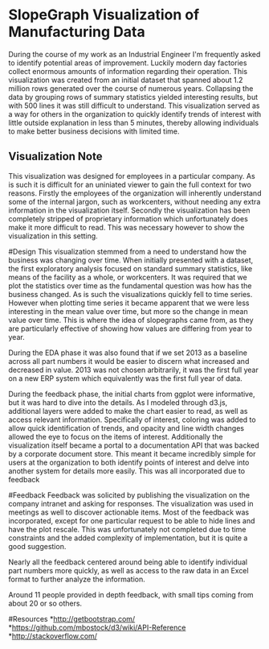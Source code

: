 # SlopeGraph Visualization of Manufacturing Data
During the course of my work as an Industrial Engineer
I'm frequently asked to identify potential areas of improvement.
Luckily modern day factories collect enormous amounts of information
regarding their operation. This  visualization was created from an initial dataset
that spanned about 1.2 million rows generated over the course of numerous years.
Collapsing the data by grouping rows of summary statistics yielded
interesting results, but with 500 lines it was still difficult to understand.
This visualization served as a way for others in the organization to quickly
identify trends of interest with little outside explanation in less than 5
minutes, thereby allowing individuals to make better business decisions
with limited time.


## Visualization Note
This visualization was designed for employees in a particular company.
As is such it is difficult for an uniniated viewer to gain the full context
for two reasons.
Firstly the employees of the organization will inherently understand
some of the internal jargon, such as workcenters, without
needing any extra information in the visualization itself.
Secondly the visualization has been completely stripped of proprietary
information which unfortunately does make it more difficult to read. This 
was necessary however to show the visualization in this setting.


#Design
This visualization stemmed from a need to understand how the business was
changing over time. When initially presented with a dataset, the first
exploratory analysis focused on standard summary statistics, like means
of the facility as a whole, or workcenters. It was required that we plot
the statistics over time as the fundamental question was how has the business
changed. As is such the visualizations quickly fell to time series. However when
plotting time series it became apparent that we were less interesting in the 
mean value over time, but more so the change in mean value over time. 
This is where the idea of slopegraphs came from, as they are particularly
effective of showing how values are differing from year to year.

During the EDA phase it was also found that if we set 2013 as a baseline across
all part numbers it would be easier to discern what increased and decreased in 
value. 2013 was not chosen arbitrarily, it was the first full year on a new ERP
system which equivalently was the first full year of data.

During the feedback phase, the initial charts from ggplot were informative,
but it was hard to dive into the details. As I modeled through d3.js, additional
layers were added to make the chart easier to read, as well as access relevant
information. Specifically of interest, coloring was added to allow quick
identification of trends, and opacity and line width changes allowed the eye
to focus on the items of interest. Additionally the visualization itself
became a portal to a documentation API that was backed by a corporate document
store. This meant it became incredibly simple for users at the organization
to both identify points of interest and delve into another system for details
more easily. This was all incorporated due to feedback

#Feedback
Feedback was solicited by publishing the visualization on the company intranet
and asking for responses. The visualization was used in meetings as well
to discover actionable items. Most of the feedback was incorporated, except
for one particular request to be able to hide lines and have the plot rescale.
This was unfortunately not completed due to time constraints and the added 
complexity of implementation, but it is quite a good suggestion.

Nearly all the feedback centered around being able to identify individual part
numbers more quickly, as well as access to the raw data in an Excel format
to further analyze the information.

Around 11 people provided in depth feedback, with small tips coming from about 
20 or so others.

#Resources
*http://getbootstrap.com/
*https://github.com/mbostock/d3/wiki/API-Reference
*http://stackoverflow.com/
